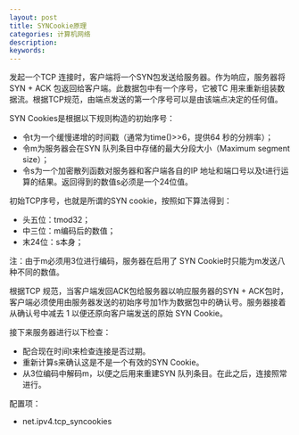 ```yaml
---
layout: post
title: SYNCookie原理
categories: 计算机网络
description: 
keywords: 
---
```




发起一个TCP 连接时，客户端将一个SYN包发送给服务器。作为响应，服务器将SYN + ACK 包返回给客户端。此数据包中有一个序号，它被TC 用来重新组装数据流。根据TCP规范，由端点发送的第一个序号可以是由该端点决定的任何值。

SYN Cookies是根据以下规则构造的初始序号：
- 令t为一个缓慢递增的时间戳（通常为time()>>6，提供64 秒的分辨率）；
- 令m为服务器会在SYN 队列条目中存储的最大分段大小（Maximum segment size）；
- 令s为一个加密散列函数对服务器和客户端各自的IP 地址和端口号以及t进行运算的结果。返回得到的数值s必须是一个24位值。

初始TCP序号，也就是所谓的SYN cookie，按照如下算法得到：
- 头五位：tmod32；
- 中三位：m编码后的数值；
- 末24位：s本身；

注：由于m必须用3位进行编码，服务器在启用了 SYN Cookie时只能为m发送八种不同的数值。

根据TCP 规范，当客户端发回ACK包给服务器以响应服务器的SYN + ACK包时，客户端必须使用由服务器发送的初始序号加1作为数据包中的确认号。服务器接着从确认号中减去 1 以便还原向客户端发送的原始 SYN Cookie。

接下来服务器进行以下检查：
- 配合现在时间t来检查连接是否过期。
- 重新计算s来确认这是不是一个有效的SYN Cookie。
- 从3位编码中解码m，以便之后用来重建SYN 队列条目。在此之后，连接照常进行。

配置项：
- net.ipv4.tcp_syncookies 




